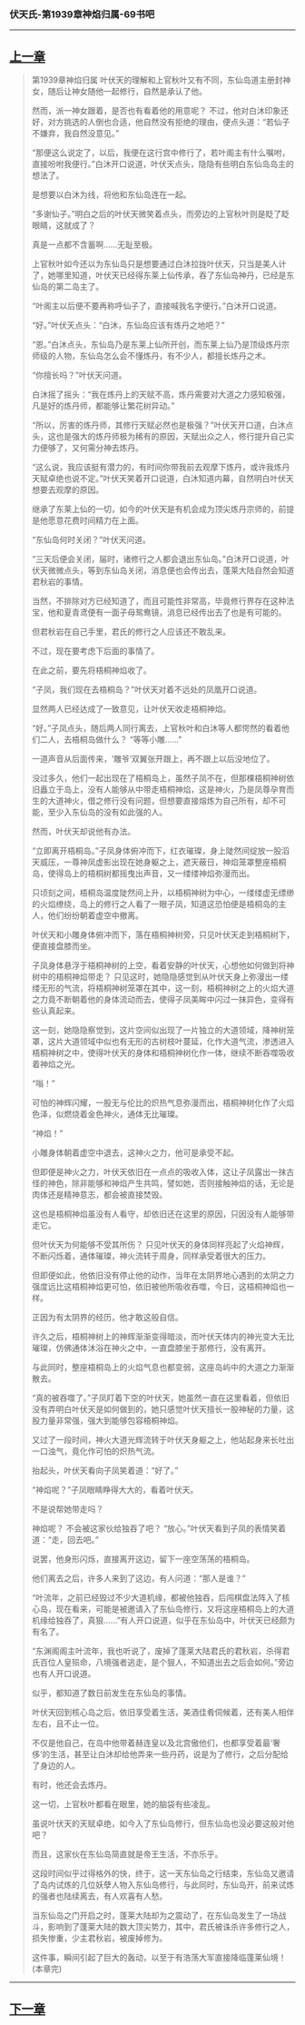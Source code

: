 ### 伏天氏-第1939章神焰归属-69书吧

--------
[上一章](./b3468c5faabafb69ed3e49d4b88093d4.md)
--------


>
>
>
>第1939章神焰归属
>叶伏天的理解和上官秋叶又有不同，东仙岛道主册封神女，随后让神女随他一起修行，自然是承认了他。
>
>然而，派一神女跟着，是否也有看着他的用意呢？
>不过，他对白沐印象还好，对方挑选的人倒也合适，他自然没有拒绝的理由，便点头道：“若仙子不嫌弃，我自然没意见。”
>
>“那便这么说定了，以后，我便在这行宫中修行了，若叶阁主有什么嘱咐，直接吩咐我便行。”白沐开口说道，叶伏天点头，隐隐有些明白东仙岛岛主的想法了。
>
>是想要以白沐为线，将他和东仙岛连在一起。
>
>“多谢仙子。”明白之后的叶伏天微笑着点头，而旁边的上官秋叶则是眨了眨眼睛，这就成了？
>
>真是一点都不含蓄啊……无耻至极。
>
>上官秋叶如今还以为东仙岛只是想要通过白沐拉拢叶伏天，只当是美人计了，她哪里知道，叶伏天已经得东莱上仙传承，吞了东仙岛神丹，已经是东仙岛的第二岛主了。
>
>“叶阁主以后便不要再称呼仙子了，直接喊我名字便行。”白沐开口说道。
>
>“好。”叶伏天点头：“白沐，东仙岛应该有炼丹之地吧？”
>
>“恩。”白沐点头，东仙岛乃是东莱上仙所开创，而东莱上仙乃是顶级炼丹宗师级的人物，东仙岛怎么会不懂炼丹，有不少人，都擅长炼丹之术。
>
>“你擅长吗？”叶伏天问道。
>
>白沐摇了摇头：“我在炼丹上的天赋不高，炼丹需要对大道之力感知极强，凡是好的炼丹师，都能够让繁花树异动。”
>
>“所以，厉害的炼丹师，其修行天赋必然也是极强？”叶伏天开口道，白沐点头，这也是强大的炼丹师极为稀有的原因，天赋出众之人，修行提升自己实力便够了，又何需分神去炼丹。
>
>“这么说，我应该挺有潜力的，有时间你带我前去观摩下炼丹，或许我炼丹天赋卓绝也说不定。”叶伏天笑着开口说道，白沐知道内幕，自然明白叶伏天想要去观摩的原因。
>
>继承了东莱上仙的一切，如今的叶伏天是有机会成为顶尖炼丹宗师的，前提是他愿意花费时间精力在上面。
>
>“东仙岛何时关闭？”叶伏天问道。
>
>“三天后便会关闭，届时，诸修行之人都会退出东仙岛。”白沐开口说道，叶伏天微微点头，等到东仙岛关闭，消息便也会传出去，蓬莱大陆自然会知道君秋岩的事情。
>
>当然，不排除对方已经知道了，而且可能性非常高，毕竟修行界存在这种法宝，他和夏青鸢便有一面子母鸳鸯镜，消息已经传出去了也是有可能的。
>
>但君秋岩在自己手里，君氏的修行之人应该还不敢乱来。
>
>不过，现在要考虑下后面的事情了。
>
>在此之前，要先将梧桐神焰收了。
>
>“子凤，我们现在去梧桐岛？”叶伏天对着不远处的凤凰开口说道。
>
>显然两人已经达成了一致意见，让叶伏天收走梧桐神焰。
>
>“好。”子凤点头，随后两人同行离去，上官秋叶和白沐等人都愕然的看着他们二人，去梧桐岛做什么？
>“等等小雕……”
>
>一道声音从后面传来，‘雕爷’双翼张开跟上，再不跟上以后没地位了。
>
>没过多久，他们一起出现在了梧桐岛上，虽然子凤不在，但那棵梧桐神树依旧矗立于岛上，没有人能够从中带走梧桐神焰，这是神火，乃是凤尊孕育而生的大道神火，借之修行没有问题，但想要直接熔炼为自己所有，却不可能，至少入东仙岛的没有如此强的人。
>
>然而，叶伏天却说他有办法。
>
>“立即离开梧桐岛。”子凤身体俯冲而下，红衣璀璨，身上陡然间绽放一股滔天威压，一尊神凤虚影出现在她身躯之上，遮天蔽日，神焰笼罩整座梧桐岛，使得岛上的梧桐树都摇曳出声音，又一缕缕神焰弥漫而出。
>
>只顷刻之间，梧桐岛温度陡然间上升，以梧桐神树为中心，一缕缕虚无缥缈的火焰缭绕，岛上的修行之人看了一眼子凤，知道这恐怕便是梧桐岛的主人，他们纷纷朝着虚空中撤离。
>
>叶伏天和小雕身体俯冲而下，落在梧桐神树旁，只见叶伏天走到梧桐树下，便直接盘膝而坐。
>
>子凤身体悬浮于梧桐神树的上空，看着安静的叶伏天，心想他如何做到将神树中的梧桐神焰带走？
>只见这时，她隐隐感觉到从叶伏天身上弥漫出一缕缕无形的气流，将梧桐神树笼罩在其中，这一刻，梧桐神树之上的火焰大道之力竟不断朝着他的身体流动而去，使得子凤美眸中闪过一抹异色，变得有些认真起来。
>
>这一刻，她隐隐察觉到，这片空间似出现了一片独立的大道领域，降神树笼罩，这片大道领域中似也有无形的古树枝叶蔓延，化作大道气流，渗透进入梧桐神树之中，使得叶伏天的身体和梧桐神树化作一体，继续不断吞噬吸收着神焰之光。
>
>“嗡！”
>
>可怕的神辉闪耀，一股无与伦比的炽热气息弥漫而出，梧桐神树化作了火焰色泽，似燃烧着金色神火，通体无比璀璨。
>
>“神焰！”
>
>小雕身体朝着虚空中退去，这神火之力，他可是承受不起。
>
>但即便是神火之力，叶伏天依旧在一点点的吸收入体，这让子凤露出一抹古怪的神色，除非能够和神焰产生共鸣，譬如她，否则接触神焰的话，无论是肉体还是精神意志，都会被直接焚毁。
>
>这也是梧桐神焰虽没有人看守，却依旧还在这里的原因，只因没有人能够带走它。
>
>但叶伏天为何能够不受其所伤？
>只见叶伏天的身体同样亮起了火焰神辉，不断闪烁着，通体璀璨，神火流转于周身，同样承受着很大的压力。
>
>但即便如此，他依旧没有停止他的动作，当年在太阴界地心遇到的太阴之力强度远比这梧桐神焰更可怕，依旧被他所吸收吞噬，今日，这梧桐神焰也一样。
>
>正因为有太阴界的经历，他才敢这般自信。
>
>许久之后，梧桐神树上的神辉渐渐变得暗淡，而叶伏天体内的神光变大无比璀璨，仿佛通体沐浴在神火之中，一直盘膝坐于那修行，没有离开。
>
>与此同时，整座梧桐岛上的火焰气息也都变弱，这座岛屿中的大道之力渐渐散去。
>
>“真的被吞噬了。”子凤盯着下空的叶伏天，她虽然一直在这里看着，但依旧没有弄明白叶伏天是如何做到的，她只感觉叶伏天擅长一股神秘的力量，这股力量非常强，强大到能够包容梧桐神焰。
>
>又过了一段时间，神火大道光辉流转于叶伏天身躯之上，他站起身来长吐出一口浊气，竟化作可怕的炽热气流。
>
>抬起头，叶伏天看向子凤笑着道：“好了。”
>
>“神焰呢？”子凤眼睛睁得大大的，看着叶伏天。
>
>不是说帮她带走吗？
>
>神焰呢？
>不会被这家伙给独吞了吧？
>“放心。”叶伏天看到子凤的表情笑着道：“走，回去吧。”
>
>说罢，他身形闪烁，直接离开这边，留下一座空荡荡的梧桐岛。
>
>他们离去之后，许多人来到了这边，有人问道：“那人是谁？”
>
>“叶流年，之前已经毁过不少大道机缘，都被他独吞，后闯棋盘法阵入了核心岛，现在看来，可能是被邀请入了东仙岛修行，又将这座梧桐岛上的大道机缘给独吞了，真狠……”有人开口说道，似乎在东仙岛中，叶伏天已经颇为有名了。
>
>“东渊阁阁主叶流年，我也听说了，废掉了蓬莱大陆君氏的君秋岩，杀得君氏百位人皇殒命，八境强者逃走，是个狠人，不知道出去之后会如何。”旁边也有人开口说道。
>
>似乎，都知道了数日前发生在东仙岛的事情。
>
>叶伏天回到核心岛之后，依旧享受着生活，美酒佳肴伺候着，还有美人相伴左右，且不止一位。
>
>不仅是他自己，在岛中他带着赫连皇以及北宫傲他们，也都享受着最‘奢侈’的生活，甚至让白沐却给他弄来一些丹药，说是为了修行，之后分配给了身边的人。
>
>有时，他还会去炼丹。
>
>这一切，上官秋叶都看在眼里，她的脑袋有些凌乱。
>
>虽说叶伏天的天赋卓绝，如今入了东仙岛修行，但东仙岛也没必要这般对他吧？
>
>而且，这家伙在东仙岛简直就是帝王生活，不亦乐乎。
>
>这段时间似乎过得格外的快，终于，这一天东仙岛之行结束，东仙岛又邀请了岛内试炼的几位妖孽人物入东仙岛修行，与此同时，东仙岛开，前来试炼的强者也陆续离去，有人欢喜有人愁。
>
>当东仙岛之门开启之时，蓬莱大陆却为之震动了，在东仙岛发生了一场战斗，影响到了蓬莱大陆的数大顶尖势力，其中，君氏被诛杀许多修行之人，损失惨重，少主君秋岩，被废掉修为。
>
>这件事，瞬间引起了巨大的轰动，以至于有浩荡大军直接降临蓬莱仙境！
>(本章完)
>
>

--------
[下一章](./0ffd4537c83a26a71c1c226d61358bb5.md)
--------
